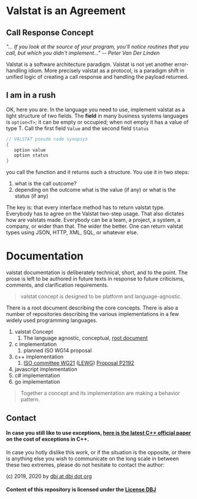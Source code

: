# Valstat is an Agreement

## Call Response Concept

 *"... If you look at the source of your program, you'll notice routines that you call, but which you didn't implement..." -- Peter Van Der Linden*
<!--
## Why Valstat?

*As soon as we started programming, we found to our surprise that it wasn't as easy to get programs right as we had thought. Debugging had to be discovered. I can remember the exact instant when I realized that a large part of my life from then on was going to be spent finding mistakes in my programs.* —Maurice Wilkes discovers bugs, 1949 

Ultimately this is an effort to help eradicate programming errors. After a lot of time spent being involved in all levels of computer programming, I might humbly add to Mr Wilke's observation: Very early in the process, we have discovered that not every programmer knows exactly how to implement the requirement and is equally likely not fully able to do so. Why?

This is not because programmers are less able to understand or learn. This is because programmers are very often supposed to implement what a software development lack of organization sends the programmer's way.

Software diagnostics tools, testing concepts, and programming idioms are necessary to decouple from a constant and sometimes dramatic change in project surroundings. Or simply, a lack of clear requirements.

Also. Safe code is slow(er). Dangerous code is fast(er). valstat might help in that proverbial balancing act. Especially in modern distributed systems made up of legacy and modern components, developed in various languages or developed by various organizations.

## Paradigm

*"A paradigm is a standard, perspective, or set of ideas. A paradigm is a way of looking at something ... When you change paradigms, you're changing how you think about something..."* [vocabulary.com](https://www.vocabulary.com/dictionary/paradigm)
-->
Valstat is a software architecture paradigm. Valstat is not yet another error-handling idiom. More precisely valstat as a protocol, is a paradigm shift in unified logic of creating a call response and handling the payload returned.
<!--
## Scope

The scope of Valstat is ambitious: from the microcode level to the macro, inter-system level.

> Every caller has a responder&trade;
-->
## I am in a rush
OK, here you are. In the language you need to use, implement valstat as a light structure of two fields. The **field** in many business systems  languages is `option<T>`; it can be empty or occupied; when not empty it has a value of type T. Call the first field `Value` and the second field `Status`

```cpp
// VALSTAT pseudo code synopsys
{
   option value
   option status
}
```
you call the function and it returns such a structure. You use it in two steps:

1. what is the call outcome?
2. depending on the outcome what is the value (if any) or what is the status (if any)

The key is: that every interface method has to return valstat type. Everybody has to agree on the Valstat two-step usage. That also dictates how are valstats made. Everybody can be a team, a project, a system, a company, or wider than that. The wider the better. One can return valstat types using JSON, HTTP, XML, SQL, or whatever else.

# Documentation

valstat documentation is deliberately technical, short, and to the point. The prose is left to be authored in future texts in response to future criticisms, comments, and clarification requirements.

> valstat concept is designed to be platform and language-agnostic.

There is a root document describing the core concepts. There is also a number of repositories describing the various implementations in a few widely used programming languages. 

1. valstat Concept
   1. The language agnostic, conceptual, [root document](VALSTAT.md)
2. c implementation
   1. planned ISO WG14 proposal 
3. c++ implementation
   1. [ISO committee WG21](https://github.com/cplusplus/papers/issues/901) ([LEWG](https://github.com/cplusplus/papers/labels/LEWG)) [Proposal P2192](P2192R4.md)
4. javascript implementation
5. c# implementation
6. go implementation

> Together a concept and its implementation are making a behavior pattern.
> 

## Contact

#### In case you still like to use exceptions, [here is the latest C++ official paper](http://www.open-std.org/jtc1/sc22/wg21/docs/papers/2022/p2544r0.html) on the cost of exceptions in C++.

In case you hotly dislike this work, or if the situation is the opposite, or there is anything else you wish to communicate on the long scale in between these two extremes, please do not hesitate to contact the author:

(c) 2019, 2020 by [dbj at dbj dot org](mailto:dbj@dbj.org)

#### Content of this repository is licensed under the [License DBJ](./LICENSE.md)



